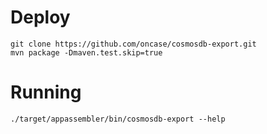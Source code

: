 # Deploy

```
git clone https://github.com/oncase/cosmosdb-export.git
mvn package -Dmaven.test.skip=true
```

# Running

```
./target/appassembler/bin/cosmosdb-export --help
```


